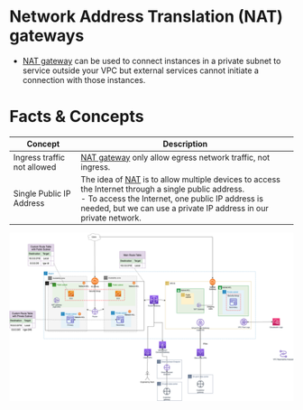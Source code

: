 # Network Address Translation (NAT) gateways
- [NAT gateway](https://docs.aws.amazon.com/vpc/latest/userguide/vpc-nat-gateway.html) can be used to connect instances in a private subnet to service outside your VPC but external services cannot initiate a connection with those instances.

# Facts & Concepts

| Concept                     | Description                                                                                                                                                                   |
|-----------------------------|-------------------------------------------------------------------------------------------------------------------------------------------------------------------------------|
| Ingress traffic not allowed | [NAT gateway](https://docs.aws.amazon.com/vpc/latest/userguide/vpc-nat-gateway.html) only allow egress network traffic, not ingress.                                          |
| Single Public IP Address    | The idea of [NAT](https://www.geeksforgeeks.org/network-address-translation-nat/) is to allow multiple devices to access the Internet through a single public address.<br/>- To access the Internet, one public IP address is needed, but we can use a private IP address in our private network.|

![](assets/AWS_VPC.png)
